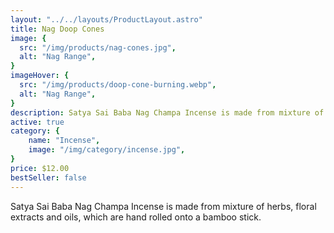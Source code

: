 ```yaml
---
layout: "../../layouts/ProductLayout.astro"
title: Nag Doop Cones
image: {
  src: "/img/products/nag-cones.jpg",
  alt: "Nag Range",
}
imageHover: {
  src: "/img/products/doop-cone-burning.webp",
  alt: "Nag Range",
}
description: Satya Sai Baba Nag Champa Incense is made from mixture of herbs, floral extracts and oils
active: true
category: {
    name: "Incense",
    image: "/img/category/incense.jpg",
}
price: $12.00
bestSeller: false
---
```


Satya Sai Baba Nag Champa Incense is made from mixture of herbs, floral extracts and oils, which are hand rolled onto a bamboo stick.